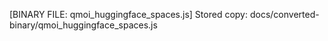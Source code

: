 [BINARY FILE: qmoi_huggingface_spaces.js]
Stored copy: docs/converted-binary/qmoi_huggingface_spaces.js
